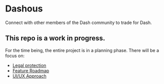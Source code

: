# Dashous
Connect with other members of the Dash community to trade for Dash.

## This repo is a work in progress.
For the time being, the entire project is in a planning phase.  There will be a focus on:
* [Legal protection](https://github.com/brettclanton001/Dashous/wiki/Legal)
* [Feature Roadmap](https://github.com/brettclanton001/Dashous/wiki/Feature-Roadmap)
* [UI/UX Approach](https://github.com/brettclanton001/Dashous/wiki/UI-UX-approach)

